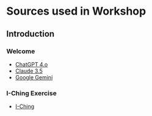 # Sources used in Workshop

## Introduction

### Welcome
- [ChatGPT 4.o](https://chatgpt.com/)
- [Claude 3.5](https://claude.ai/)
- [Google Gemini](https://gemini.google.com)

### I-Ching Exercise
- [I-Ching](https://www.ichingonline.net/)
